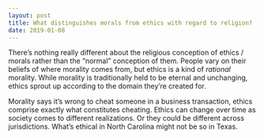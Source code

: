 ```yaml
---
layout: post
title: What distinguishes morals from ethics with regard to religion?
date: 2019-01-08
---
```


<p>There’s nothing really different about the religious conception of ethics / morals rather than the “normal” conception of them. People vary on their beliefs of where morality comes from, but ethics is a kind of <i>rational</i> morality. While morality is traditionally held to be eternal and unchanging, ethics sprout up according to the domain they’re created for.</p><p>Morality says it’s wrong to cheat someone in a business transaction, ethics comprise exactly what constitutes cheating. Ethics can change over time as society comes to different realizations. Or they could be different across jurisdictions. What’s ethical in North Carolina might not be so in Texas.</p>
